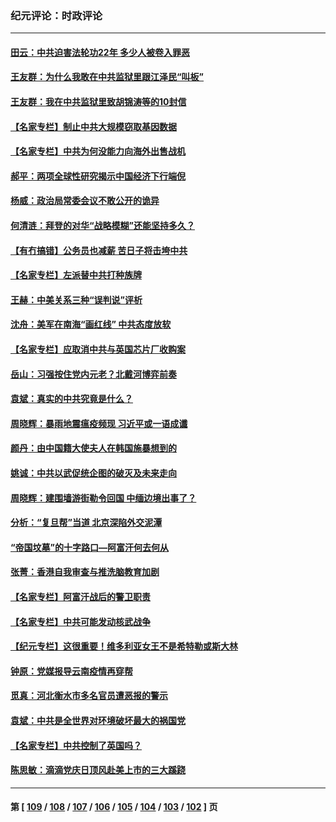### 纪元评论：时政评论
---
#### [田云：中共迫害法轮功22年 多少人被卷入罪恶](../../pages/nsc1025/n13087467.md) 
#### [王友群：为什么我敢在中共监狱里跟江泽民“叫板”](../../pages/nsc1025/n13087285.md) 
#### [王友群：我在中共监狱里致胡锦涛等的10封信](../../pages/nsc1025/n13084915.md) 
#### [【名家专栏】制止中共大规模窃取基因数据](../../pages/nsc1025/n13086174.md) 
#### [【名家专栏】中共为何没能力向海外出售战机](../../pages/nsc1025/n13086154.md) 
#### [郝平：两项全球性研究揭示中国经济下行端倪](../../pages/nsc1025/n13086859.md) 
#### [杨威：政治局常委会议不敢公开的诡异](../../pages/nsc1025/n13086672.md) 
#### [何清涟：拜登的对华“战略模糊”还能坚持多久？](../../pages/nsc1025/n13086780.md) 
#### [【有冇搞错】公务员也减薪 苦日子将击垮中共](../../pages/nsc1025/n13085505.md) 
#### [【名家专栏】左派替中共打种族牌](../../pages/nsc1025/n13083357.md) 
#### [王赫：中美关系三种“误判说”评析](../../pages/nsc1025/n13084609.md) 
#### [沈舟：美军在南海“画红线” 中共态度放软](../../pages/nsc1025/n13084835.md) 
#### [【名家专栏】应取消中共与英国芯片厂收购案](../../pages/nsc1025/n13083869.md) 
#### [岳山：习强按住党内元老？北戴河博弈前奏](../../pages/nsc1025/n13084545.md) 
#### [袁斌：真实的中共究竟是什么？](../../pages/nsc1025/n13082874.md) 
#### [周晓辉：暴雨地震瘟疫频现 习近平或一语成谶](../../pages/nsc1025/n13084520.md) 
#### [颜丹：由中国籍大使夫人在韩国施暴想到的](../../pages/nsc1025/n13084436.md) 
#### [姚诚：中共以武促统企图的破灭及未来走向](../../pages/nsc1025/n13082833.md) 
#### [周晓辉：建围墙游街勒令回国 中缅边境出事了？](../../pages/nsc1025/n13082464.md) 
#### [分析：“复旦帮”当道 北京深陷外交泥潭](../../pages/nsc1025/n13077333.md) 
#### [“帝国坟墓”的十字路口—阿富汗何去何从](../../pages/nsc1025/n13082516.md) 
#### [张菁：香港自我审查与推洗脑教育加剧](../../pages/nsc1025/n13082170.md) 
#### [【名家专栏】阿富汗战后的警卫职责](../../pages/nsc1025/n13081866.md) 
#### [【名家专栏】中共可能发动核武战争](../../pages/nsc1025/n13081853.md) 
#### [【纪元专栏】这很重要！维多利亚女王不是希特勒或斯大林](../../pages/nsc1025/n13082285.md) 
#### [钟原：党媒报导云南疫情再穿帮](../../pages/nsc1025/n13082217.md) 
#### [觅真：河北衡水市多名官员遭恶报的警示](../../pages/nsc1025/n13081572.md) 
#### [袁斌：中共是全世界对环境破坏最大的祸国党](../../pages/nsc1025/n13081509.md) 
#### [【名家专栏】中共控制了英国吗？](../../pages/nsc1025/n13080067.md) 
#### [陈思敏：滴滴党庆日顶风赴美上市的三大蹊跷](../../pages/nsc1025/n13080910.md) 

---
#### 第 [ [109](./109.md) / [108](./108.md) / [107](./107.md) / [106](./106.md) / [105](./105.md) / [104](./104.md) / [103](./103.md) / [102](./102.md) ] 页
